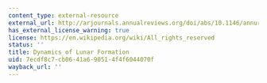 ```yaml
---
content_type: external-resource
external_url: http://arjournals.annualreviews.org/doi/abs/10.1146/annurev.astro.41.082201.113457
has_external_license_warning: true
license: https://en.wikipedia.org/wiki/All_rights_reserved
status: ''
title: Dynamics of Lunar Formation
uid: 7ecdf8c7-cb06-41a6-9051-4f4f6044070f
wayback_url: ''
---
```

